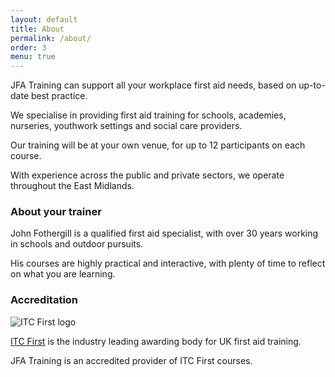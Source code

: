 ```yaml
---
layout: default
title: About
permalink: /about/
order: 3
menu: true
---
```

JFA Training can support all your workplace first aid needs, based on up-to-date best practice.

We specialise in providing first aid training for schools, academies, nurseries, youthwork settings and social care providers.

Our training will be at your own venue, for up to 12 participants on each course.

With experience across the public and private sectors, we operate throughout the East Midlands.

### About your trainer

John Fothergill is a qualified first aid specialist, with over 30 years working in schools and outdoor pursuits.

His courses are highly practical and interactive, with plenty of time to reflect on what you are learning.

### Accreditation

<img class="image left" src="{{ site.baseurl }}/images/itcfirst-logo.gif" alt="ITC First logo" />

<a href="https://www.itcfirst.org.uk/" target="_blank">ITC First</a> is the industry leading awarding body for UK first aid training.

JFA Training is an accredited provider of ITC First courses.

